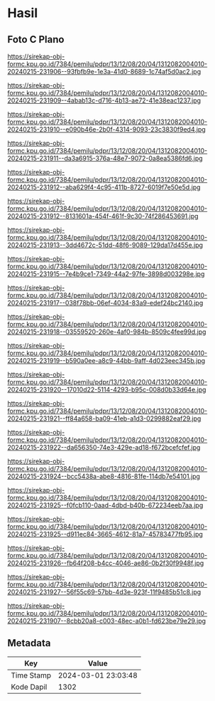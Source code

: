 # Hasil

## Foto C Plano

https://sirekap-obj-formc.kpu.go.id/7384/pemilu/pdpr/13/12/08/20/04/1312082004010-20240215-231906--93fbfb9e-1e3a-41d0-8689-1c74af5d0ac2.jpg

https://sirekap-obj-formc.kpu.go.id/7384/pemilu/pdpr/13/12/08/20/04/1312082004010-20240215-231909--4abab13c-d716-4b13-ae72-41e38eac1237.jpg

https://sirekap-obj-formc.kpu.go.id/7384/pemilu/pdpr/13/12/08/20/04/1312082004010-20240215-231910--e090b46e-2b0f-4314-9093-23c3830f9ed4.jpg

https://sirekap-obj-formc.kpu.go.id/7384/pemilu/pdpr/13/12/08/20/04/1312082004010-20240215-231911--da3a6915-376a-48e7-9072-0a8ea5386fd6.jpg

https://sirekap-obj-formc.kpu.go.id/7384/pemilu/pdpr/13/12/08/20/04/1312082004010-20240215-231912--aba629f4-4c95-411b-8727-6019f7e50e5d.jpg

https://sirekap-obj-formc.kpu.go.id/7384/pemilu/pdpr/13/12/08/20/04/1312082004010-20240215-231912--8131601a-454f-461f-9c30-74f286453691.jpg

https://sirekap-obj-formc.kpu.go.id/7384/pemilu/pdpr/13/12/08/20/04/1312082004010-20240215-231913--3dd4672c-51dd-48f6-9089-129da17d455e.jpg

https://sirekap-obj-formc.kpu.go.id/7384/pemilu/pdpr/13/12/08/20/04/1312082004010-20240215-231915--7e4b9ce1-7349-44a2-97fe-3898d003298e.jpg

https://sirekap-obj-formc.kpu.go.id/7384/pemilu/pdpr/13/12/08/20/04/1312082004010-20240215-231917--038f78bb-06ef-4034-83a9-edef24bc2140.jpg

https://sirekap-obj-formc.kpu.go.id/7384/pemilu/pdpr/13/12/08/20/04/1312082004010-20240215-231918--03559520-260e-4af0-984b-8509c4fee99d.jpg

https://sirekap-obj-formc.kpu.go.id/7384/pemilu/pdpr/13/12/08/20/04/1312082004010-20240215-231919--b590a0ee-a8c9-44bb-9aff-4d023eec345b.jpg

https://sirekap-obj-formc.kpu.go.id/7384/pemilu/pdpr/13/12/08/20/04/1312082004010-20240215-231920--17010d22-5114-4293-b95c-008d0b33d64e.jpg

https://sirekap-obj-formc.kpu.go.id/7384/pemilu/pdpr/13/12/08/20/04/1312082004010-20240215-231921--ff84a658-ba09-41eb-a1d3-0299882eaf29.jpg

https://sirekap-obj-formc.kpu.go.id/7384/pemilu/pdpr/13/12/08/20/04/1312082004010-20240215-231922--da656350-74e3-429e-ad18-f672bcefcfef.jpg

https://sirekap-obj-formc.kpu.go.id/7384/pemilu/pdpr/13/12/08/20/04/1312082004010-20240215-231924--bcc5438a-abe8-4816-81fe-114db7e54101.jpg

https://sirekap-obj-formc.kpu.go.id/7384/pemilu/pdpr/13/12/08/20/04/1312082004010-20240215-231925--f0fcb110-0aad-4dbd-b40b-672234eeb7aa.jpg

https://sirekap-obj-formc.kpu.go.id/7384/pemilu/pdpr/13/12/08/20/04/1312082004010-20240215-231925--d911ec84-3665-4612-81a7-45783477fb95.jpg

https://sirekap-obj-formc.kpu.go.id/7384/pemilu/pdpr/13/12/08/20/04/1312082004010-20240215-231926--fb64f208-b4cc-4046-ae86-0b2f30f9948f.jpg

https://sirekap-obj-formc.kpu.go.id/7384/pemilu/pdpr/13/12/08/20/04/1312082004010-20240215-231927--56f55c69-57bb-4d3e-923f-11f9485b51c8.jpg

https://sirekap-obj-formc.kpu.go.id/7384/pemilu/pdpr/13/12/08/20/04/1312082004010-20240215-231907--8cbb20a8-c003-48ec-a0b1-fd623be79e29.jpg


## Metadata

| Key        | Value               |
| ---------- | ------------------- |
| Time Stamp | 2024-03-01 23:03:48 |
| Kode Dapil | 1302                |




